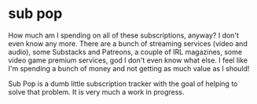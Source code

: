# sub pop

How much am I spending on all of these subscriptions, anyway? I don't even know
any more. There are a bunch of streaming services (video and audio), some Substacks
and Patreons, a couple of IRL magazines, some video game premium services, god I don't
even know what else. I feel like I'm spending a bunch of money and not getting as much
value as I should! 

Sub Pop is a dumb little subscription tracker with the goal of helping to solve that
problem. It is very much a work in progress.